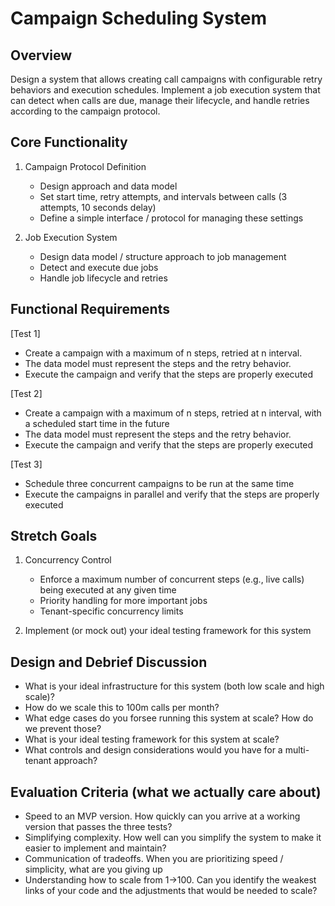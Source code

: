 # Campaign Scheduling System

## Overview

Design a system that allows creating call campaigns with configurable retry behaviors and execution schedules. Implement a job execution system that can detect when calls are due, manage their lifecycle, and handle retries according to the campaign protocol.

## Core Functionality

1. Campaign Protocol Definition

   - Design approach and data model
   - Set start time, retry attempts, and intervals between calls (3 attempts, 10 seconds delay)
   - Define a simple interface / protocol for managing these settings

2. Job Execution System
   - Design data model / structure approach to job management
   - Detect and execute due jobs
   - Handle job lifecycle and retries

## Functional Requirements

[Test 1]

- Create a campaign with a maximum of n steps, retried at n interval.
- The data model must represent the steps and the retry behavior.
- Execute the campaign and verify that the steps are properly executed

[Test 2]

- Create a campaign with a maximum of n steps, retried at n interval, with a scheduled start time in the future
- The data model must represent the steps and the retry behavior.
- Execute the campaign and verify that the steps are properly executed

[Test 3]

- Schedule three concurrent campaigns to be run at the same time
- Execute the campaigns in parallel and verify that the steps are properly executed

## Stretch Goals

1. Concurrency Control

   - Enforce a maximum number of concurrent steps (e.g., live calls) being executed at any given time
   - Priority handling for more important jobs
   - Tenant-specific concurrency limits

2. Implement (or mock out) your ideal testing framework for this system

## Design and Debrief Discussion

- What is your ideal infrastructure for this system (both low scale and high scale)?
- How do we scale this to 100m calls per month?
- What edge cases do you forsee running this system at scale? How do we prevent those?
- What is your ideal testing framework for this system at scale?
- What controls and design considerations would you have for a multi-tenant approach?

## Evaluation Criteria (what we actually care about)

- Speed to an MVP version. How quickly can you arrive at a working version that passes the three tests?
- Simplifying complexity. How well can you simplify the system to make it easier to implement and maintain?
- Communication of tradeoffs. When you are prioritizing speed / simplicity, what are you giving up
- Understanding how to scale from 1->100. Can you identify the weakest links of your code and the adjustments that would be needed to scale?
